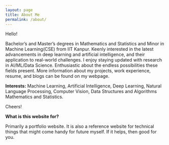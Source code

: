 ```yaml
---
layout: page
title: About Me
permalink: /about/
---
```


Hello!

Bachelor’s and Master’s degrees in Mathematics and Statistics and Minor in Machine Learning(CSE) from IIT Kanpur. Keenly interested in the latest advancements in deep learning and artificial intelligence, and their application to real-world challenges. I enjoy staying updated with research in AI/ML/Data Science. Enthusiastic about the endless possibilities these fields present. More information about my projects, work experience, resume, and blogs can be found on my webpage.

**Interests:** Machine Learning, Artificial Intelligence, Deep Learning, Natural Language Processing, Computer Vision, Data Structures and Algorithms Mathematics and Statistics.

Cheers!

**What is this website for?**

Primarily a portfolio website. It is also a reference website for technical things that might come handy for future myself. If it helps, then good for you.